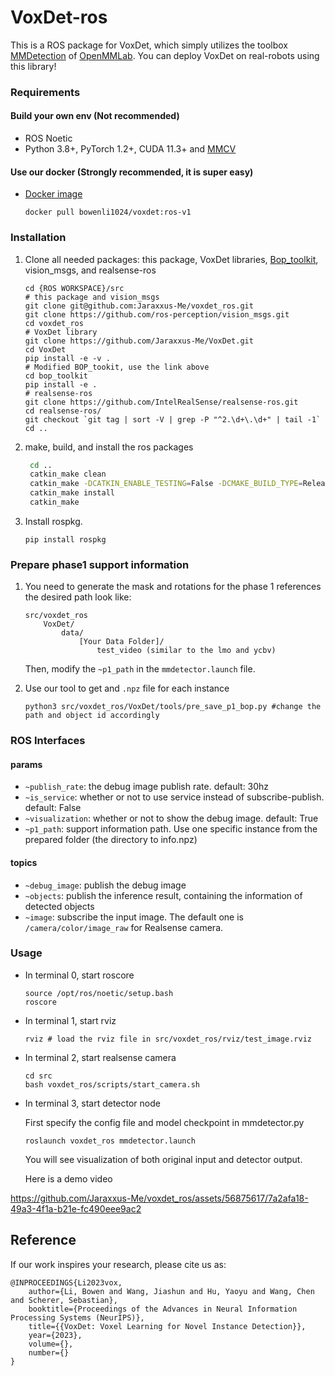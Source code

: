 # VoxDet-ros
This is a ROS package for VoxDet, which simply utilizes the toolbox [MMDetection](https://github.com/open-mmlab/mmdetection) of [OpenMMLab](https://openmmlab.com/).
You can deploy VoxDet on real-robots using this library!

### Requirements
#### Build your own env (Not recommended)
- ROS Noetic
- Python 3.8+, PyTorch 1.2+, CUDA 11.3+ and [MMCV](https://mmcv.readthedocs.io/en/latest/#installation)
#### Use our docker (Strongly recommended, it is super easy)
- [Docker image]([bowenli1024/voxdet:ros-v1](https://hub.docker.com/layers/bowenli1024/voxdet/ros-v1/images/sha256-77b1d0d6f33a05b4e8ab64893ca328d6df3fd8f34803caa2403ff4b3f3ffe89a?context=repo))
	```
	docker pull bowenli1024/voxdet:ros-v1
	```



### Installation

1. Clone all needed packages: this package, VoxDet libraries, [Bop_toolkit](https://mega.nz/file/BAEj3TgS#yzwX2AHUg9CtCsmDV17rxVkmFhw4mh34y6gvQ3FDS4E), vision_msgs, and realsense-ros
    ```shell
    cd {ROS WORKSPACE}/src
    # this package and vision_msgs
    git clone git@github.com:Jaraxxus-Me/voxdet_ros.git
    git clone https://github.com/ros-perception/vision_msgs.git
    cd voxdet_ros
    # VoxDet library    
    git clone https://github.com/Jaraxxus-Me/VoxDet.git
    cd VoxDet
    pip install -e -v .
    # Modified BOP_tookit, use the link above
    cd bop_toolkit
    pip install -e .
    # realsense-ros
    git clone https://github.com/IntelRealSense/realsense-ros.git
    cd realsense-ros/
    git checkout `git tag | sort -V | grep -P "^2.\d+\.\d+" | tail -1`
    cd ..
    ```

2. make, build, and install the ros packages

   ```bash
    cd ..
    catkin_make clean
    catkin_make -DCATKIN_ENABLE_TESTING=False -DCMAKE_BUILD_TYPE=Release
    catkin_make install
    catkin_make
   ```
3. Install rospkg.

   ```shell
   pip install rospkg
   ```



### Prepare phase1 support information

1. You need to generate the mask and rotations for the phase 1 references the desired path look like:
    ```
    src/voxdet_ros
        VoxDet/
            data/
                [Your Data Folder]/
                    test_video (similar to the lmo and ycbv)
    ```
    Then, modify the `~p1_path` in the `mmdetector.launch` file.
   
3. Use our tool to get and `.npz` file for each instance
    ```
    python3 src/voxdet_ros/VoxDet/tools/pre_save_p1_bop.py #change the path and object id accordingly
    ```
   

### ROS Interfaces

#### params

- `~publish_rate`: the debug image publish rate. default: 30hz
- `~is_service`: whether or not to use service instead of subscribe-publish. default: False
- `~visualization`: whether or not to show the debug image. default: True
- `~p1_path`: support information path. Use one specific instance from the prepared folder (the directory to info.npz)

#### topics

- `~debug_image`: publish the debug image
- `~objects`: publish the inference result, containing the information of detected objects
- `~image`: subscribe the input image. The default one is `/camera/color/image_raw` for Realsense camera.



### Usage

- In terminal 0, start roscore
    ```shell
    source /opt/ros/noetic/setup.bash
    roscore
    ```

- In terminal 1, start rviz
    ```shell
    rviz # load the rviz file in src/voxdet_ros/rviz/test_image.rviz
    ```

- In terminal 2, start realsense camera

    ```shell
    cd src
    bash voxdet_ros/scripts/start_camera.sh
    ```

- In terminal 3, start detector node

    First specify the config file and model checkpoint in mmdetector.py

    ```shell
    roslaunch voxdet_ros mmdetector.launch
    ```

    You will see visualization of both original input and detector output.

    Here is a demo video
    

https://github.com/Jaraxxus-Me/voxdet_ros/assets/56875617/7a2afa18-49a3-4f1a-b21e-fc490eee9ac2

## Reference
If our work inspires your research, please cite us as:

```
@INPROCEEDINGS{Li2023vox,       
	author={Li, Bowen and Wang, Jiashun and Hu, Yaoyu and Wang, Chen and Scherer, Sebastian},   
	booktitle={Proceedings of the Advances in Neural Information Processing Systems (NeurIPS)}, 
	title={{VoxDet: Voxel Learning for Novel Instance Detection}},
	year={2023},
	volume={},
	number={}
}
```
